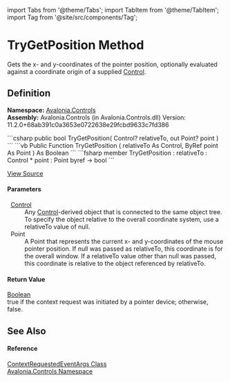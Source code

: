 import Tabs from '@theme/Tabs'; 
import TabItem from '@theme/TabItem'; 
import Tag from '@site/src/components/Tag'; 

# TryGetPosition Method


Gets the x- and y-coordinates of the pointer position, optionally evaluated against a coordinate origin of a supplied <a href="T_Avalonia_Controls_Control">Control</a>.



## Definition
**Namespace:** <a href="N_Avalonia_Controls">Avalonia.Controls</a>  
**Assembly:** Avalonia.Controls (in Avalonia.Controls.dll) Version: 11.2.0+68ab391c0a3653e0722638e29fcbd9633c7fd386

<Tabs groupId="api-code-preview">
<TabItem value="csharp" label="C#">
```csharp
public bool TryGetPosition(
	Control? relativeTo,
	out Point? point
)
```
</TabItem>
<TabItem value="vb" label="VB">
```vb
Public Function TryGetPosition ( 
	relativeTo As Control,
	<OutAttribute> ByRef point As Point
) As Boolean
```
</TabItem>
<TabItem value="fsharp" label="F#">
```fsharp
member TryGetPosition : 
        relativeTo : Control * 
        point : Point byref -> bool 
```
</TabItem>
</Tabs>



<a href="https://github.com/AvaloniaUI/Avalonia/tree/master/srcAvalonia.Controls/ContextRequestedEventArgs.cs#L52" title="View the source code">View Source</a>



#### Parameters
<dl><dt>  <a href="T_Avalonia_Controls_Control">Control</a></dt><dd>Any <a href="T_Avalonia_Controls_Control">Control</a>-derived object that is connected to the same object tree. To specify the object relative to the overall coordinate system, use a relativeTo value of null.</dd><dt>  Point</dt><dd>A Point that represents the current x- and y-coordinates of the mouse pointer position. If null was passed as relativeTo, this coordinate is for the overall window. If a relativeTo value other than null was passed, this coordinate is relative to the object referenced by relativeTo.</dd></dl>

#### Return Value
<a href="https://learn.microsoft.com/dotnet/api/system.boolean" target="_blank" rel="noopener noreferrer">Boolean</a>  
true if the context request was initiated by a pointer device; otherwise, false.

## See Also


#### Reference
<a href="T_Avalonia_Controls_ContextRequestedEventArgs">ContextRequestedEventArgs Class</a>  
<a href="N_Avalonia_Controls">Avalonia.Controls Namespace</a>  
